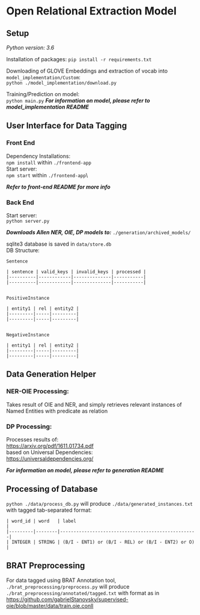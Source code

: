 # Open Relational Extraction Model

## Setup

_Python version: 3.6_

Installation of packages:
`pip install -r requirements.txt`

Downloading of GLOVE Embeddings and extraction of vocab into `model_implementation/Custom`:\
`python ./model_implementation/download.py`

Training/Prediction on model:\
`python main.py`
***For information on model, please refer to model_implementation README***

## User Interface for Data Tagging

### Front End
Dependency Installations:\
`npm install` within `./frontend-app`\
Start server:\
`npm start` within `./frontend-app`\

***Refer to front-end README for more info***

### Back End
Start server:\
`python server.py`

***Downloads Allen NER, OIE, DP models to:*** `./generation/archived_models/`

sqlite3 database is saved in `data/store.db`\
DB Structure:
```
Sentence

| sentence | valid_keys | invalid_keys | processed |
|----------|------------|--------------|-----------|
|----------|------------|--------------|-----------|


PositiveInstance

| entity1 | rel | entity2 |
|---------|-----|---------|
|---------|-----|---------|


NegativeInstance

| entity1 | rel | entity2 |
|---------|-----|---------|
|---------|-----|---------|
```


## Data Generation Helper

### NER-OIE Processing:
Takes result of OIE and NER, and simply retrieves relevant instances of Named Entities with predicate as relation

### DP Processing:
Processes results of:\
https://arxiv.org/pdf/1611.01734.pdf \
based on Universal Dependencies:\
https://universaldependencies.org/

***For information on model, please refer to generation README***

## Processing of Database
`python ./data/process_db.py` will produce `./data/generated_instances.txt` with tagged tab-separated format:

```
| word_id | word   | label                                             |
|---------|--------|---------------------------------------------------|
| INTEGER | STRING | (B/I - ENT1) or (B/I - REL) or (B/I - ENT2) or O) |
```

## BRAT Preprocessing
For data tagged using BRAT Annotation tool, `./brat_preprocessing/preprocess.py` will produce `./brat_preprocessing/annotated/tagged.txt` with format as in https://github.com/gabrielStanovsky/supervised-oie/blob/master/data/train.oie.conll



